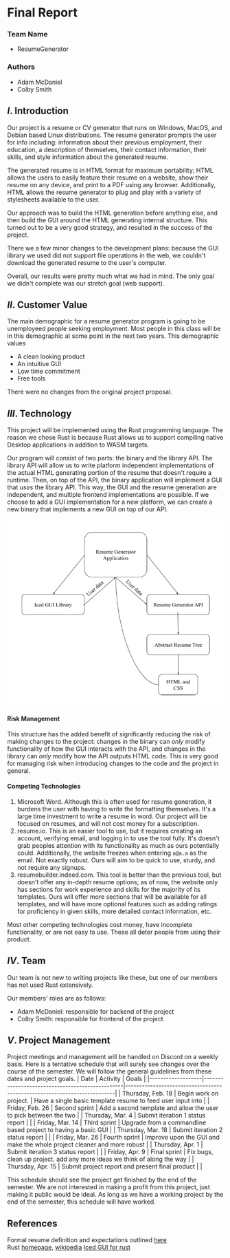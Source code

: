 # Final Report
### Team Name
- ResumeGenerator
### Authors
- Adam McDaniel
- Colby Smith

## **_I_**. Introduction

Our project is a resume or CV generator that runs on Windows, MacOS, and Debian based Linux distributions. The resume generator prompts the user for info including: information about their previous employment, their education, a description of themselves, their contact information, their skills, and style information about the generated resume.

The generated resume is in HTML format for maximum portability; HTML allows the users to easily feature their resume on a website, show their resume on any device, and print to a PDF using any browser. Additionally, HTML allows the resume generator to plug and play with a variety of stylesheets available to the user.

Our approach was to build the HTML generation before anything else, and then build the GUI around the HTML generating internal structure. This turned out to be a very good strategy, and resulted in the success of the project.

There we a few minor changes to the development plans: because the GUI library we used did not support file operations in the web, we couldn't download the generated resume to the user's computer.

Overall, our results were pretty much what we had in mind. The only goal we didn't complete was our stretch goal (web support).

## **_II_**. Customer Value

The main demographic for a resume generator program is going to be unemployeed people seeking employment. Most people in this class will be in this demographic at some point in the next two years. This demographic values
- A clean looking product
- An intuitive GUI
- Low time commitment
- Free tools

There were no changes from the original project proposal.

## **_III_**. Technology

This project will be implemented using the Rust programming language. The reason we chose Rust is because Rust allows us to support compiling native Desktop applications in addition to WASM targets.

Our program will consist of two parts: the binary and the library API. The library API will allow us to write platform independent implementations of the actual HTML generating portion of the resume that doesn't require a runtime. Then, on top of the API, the binary application will implement a GUI that _uses_ the library API. This way, the GUI and the resume generation are independent, and multiple frontend implementations are possible. If we choose to add a GUI implementation for a new platform, we can create a new binary that implements a new GUI on top of our API.

![Flow Chart](assets/flow-chart.png)

#### Risk Management

This structure has the added benefit of significantly reducing the risk of making changes to the project: changes in the binary can _only_ modify functionality of how the GUI interacts with the API, and changes in the library can _only_ modify how the API outputs HTML code. This is very good for managing risk when introducing changes to the code and the project in general.

#### Competing Technologies

1. Microsoft Word. Although this is often used for resume generation, it burdens the user with having to write the formatting themselves. It's a large time investment to write a resume in word. Our project will be focused on resumes, and will not cost money for a subscription.
2. resume.io. This is an easier tool to use, but it requires creating an account, verifying email, and logging in to use the tool fully. It's doesn't grab peoples attention with its functionality as much as ours potentially could. Additionally, the website freezes when entering `a@a.a` as the email. Not exactly robust. Ours will aim to be quick to use, sturdy, and not require any signups.
3. resumebuilder.indeed.com. This tool is better than the previous tool, but doesn't offer any in-depth resume options; as of now, the website only has sections for work experience and skills for the majority of its templates. Ours will offer more sections that will be available for all templates, and will have more optional features such as adding ratings for proficiency in given skills, more detailed contact information, etc.

Most other competing technologies cost money, have incomplete functionality, or are not easy to use. These all deter people from using their product.

## **_IV_**. Team

Our team is not new to writing projects like these, but one of our members has not used Rust extensively.

Our members' roles are as follows:

- Adam McDaniel: responsible for backend of the project
- Colby Smith: responsible for frontend of the project

## **_V_**. Project Management
Project meetings and management will be handled on Discord on a weekly basis. Here is a tentative schedule that will surely see changes over the course of the semester. We will follow the general guidelines from these dates and project goals.
| Date              | Activity                                        | Goals                                                                    |
|-------------------|-------------------------------------------------|--------------------------------------------------------------------------|
| Thursday, Feb. 18 | Begin work on project.                          | Have a single basic template resume to feed user input into              |
| Friday, Feb. 26   | Second sprint                                   | Add a second template and allow the user to pick between the two         |
| Thursday, Mar. 4  | Submit iteration 1 status report                |                                                                          |
| Friday, Mar. 14   | Third sprint                                    | Upgrade from a commandline based project to having a basic GUI           |
| Thursday, Mar. 18 | Submit iteration 2 status report                |                                                                          |
| Friday, Mar. 26   | Fourth sprint                                   | Improve upon the GUI and make the whole project cleaner and more robust  |
| Thursday, Apr. 1  | Submit iteration 3 status report                |                                                                          |
| Friday, Apr. 9    | Final sprint                                    | Fix bugs, clean up project. add any more ideas we think of along the way |
| Thursday, Apr. 15 | Submit project report and present final product |                                                                          |

This schedule should see the project get finished by the end of the semester. We are not interested in making a profit from this project, just making it public would be ideal. As long as we have a working project by the end of the semester, this schedule will have worked.
## References

Formal resume definition and expectations outlined [here](https://en.wikipedia.org/wiki/R%C3%A9sum%C3%A9 "Resume Wikipedia")  
Rust [homepage](https://www.rust-lang.org/ "Rust"), [wikipedia](https://en.wikipedia.org/wiki/Rust_(programming_language))  
[Iced GUI for rust](https://news.ycombinator.com/item?id=22766639 "ICED")  

